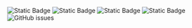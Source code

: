 ![Static Badge](https://img.shields.io/badge/blacklists-60-000000) ![Static Badge](https://img.shields.io/badge/blacklisted-2917323-cc0000) ![Static Badge](https://img.shields.io/badge/whitelisted-2243-00CC00) ![Static Badge](https://img.shields.io/badge/streaming_blacklist-28107-000000) ![GitHub issues](https://img.shields.io/github/issues/fabriziosalmi/blacklists)
